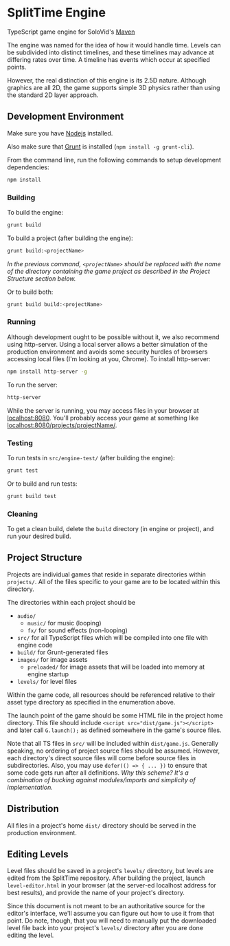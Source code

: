 # SplitTime Engine
TypeScript game engine for SoloVid's [Maven](http://www.solovid.com/games/maven)

The engine was named for the idea of how it would handle time. Levels can be subdivided into distinct timelines, and these timelines may advance at differing rates over time. A timeline has events which occur at specified points.

However, the real distinction of this engine is its 2.5D nature. Although graphics are all 2D, the game supports simple 3D physics rather than using the standard 2D layer approach.

## Development Environment
Make sure you have [Nodejs](http://nodejs.org/download/) installed.

Also make sure that [Grunt](https://gruntjs.com/) is installed (``npm install -g grunt-cli``).

From the command line, run the following commands to setup development dependencies:
```sh
npm install
```

### Building

To build the engine:
```sh
grunt build
```

To build a project (after building the engine):
```sh
grunt build:<projectName>
```

_In the previous command, `<projectName>` should be replaced with the name of the directory containing the game project as described in the Project Structure section below._

Or to build both:
```sh
grunt build build:<projectName>
```

### Running

Although development ought to be possible without it, we also recommend using http-server. Using a local server allows a better simulation of the production environment and avoids some security hurdles of browsers accessing local files (I'm looking at you, Chrome).
To install http-server:
```sh
npm install http-server -g
```
To run the server:
```sh
http-server
```
While the server is running, you may access files in your browser at [localhost:8080](http://localhost:8080).
You'll probably access your game at something like [localhost:8080/projects/projectName/](http://localhost:8080/projects/projectName/).

### Testing

To run tests in ``src/engine-test/`` (after building the engine):
```sh
grunt test
```

Or to build and run tests:
```sh
grunt build test
```

### Cleaning

To get a clean build, delete the ``build`` directory
(in engine or project), and run your desired build.

## Project Structure
Projects are individual games that reside in separate directories within ``projects/``. All of the files specific to your game are to be located within this directory.

The directories within each project should be

- ``audio/``
    - ``music/`` for music (looping)
    - ``fx/`` for sound effects (non-looping)
- ``src/`` for all TypeScript files which will be compiled into one file with engine code
- ``build/`` for Grunt-generated files
- ``images/`` for image assets
    - ``preloaded/`` for image assets that will be loaded into memory at engine startup
- ``levels/`` for level files

Within the game code, all resources should be referenced relative to their asset type directory as specified in the enumeration above.

The launch point of the game should be some HTML file in the project home directory. This file should include ``<script src="dist/game.js"></script>`` and later call ``G.launch();`` as defined somewhere in the game's source files.

Note that all TS files in ``src/`` will be included within ``dist/game.js``.
Generally speaking, no ordering of project source files should be assumed.
However, each directory's direct source files will come before source files in subdirectories.
Also, you may use ``defer(() => { ... })`` to ensure that some code gets run after all definitions.
_Why this scheme? It's a combination of bucking against modules/imports and simplicity of implementation._

## Distribution
All files in a project's home ``dist/`` directory should be served in the production environment.

## Editing Levels
Level files should be saved in a project's ``levels/`` directory, but levels are edited from the SplitTime repository.
After building the project, launch ``level-editor.html`` in your browser (at the server-ed localhost address for best results), and provide the name of your project's directory.

Since this document is not meant to be an authoritative source for the editor's interface, we'll assume you can figure out how to use it from that point. Do note, though, that you will need to manually put the downloaded level file back into your project's ``levels/`` directory after you are done editing the level.
